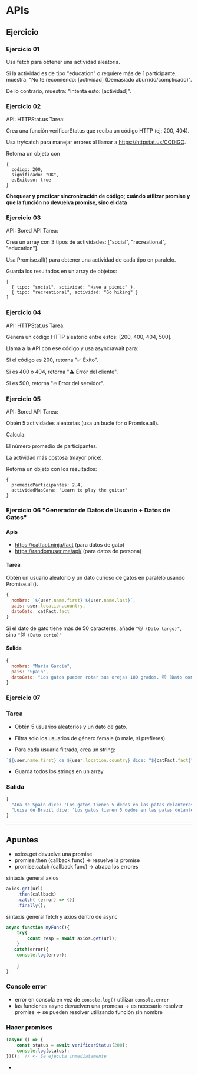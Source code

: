 # APIs

## Ejercicio
### Ejercicio 01

Usa fetch para obtener una actividad aleatoria.

Si la actividad es de tipo "education" o requiere más de 1 participante, muestra:
"No te recomiendo: [actividad] (Demasiado aburrido/complicado)".

De lo contrario, muestra: "Intenta esto: [actividad]".

### Ejercicio 02
API: HTTPStat.us
Tarea:

Crea una función verificarStatus que reciba un código HTTP (ej: 200, 404).

Usa try/catch para manejar errores al llamar a https://httpstat.us/CODIGO.

Retorna un objeto con
```
{ 
  codigo: 200,
  significado: "OK",
  esExitoso: true 
}
```
**Chequear y practicar sincronización de código; cuándo utilizar promise y que la función no devuelva promise, sino el data**

### Ejercicio 03
API: Bored API
Tarea:

Crea un array con 3 tipos de actividades: ["social", "recreational", "education"].

Usa Promise.all() para obtener una actividad de cada tipo en paralelo.

Guarda los resultados en un array de objetos:
```
[
  { tipo: "social", actividad: "Have a picnic" },
  { tipo: "recreational", actividad: "Go hiking" }
]
```

### Ejercicio 04
API: HTTPStat.us
Tarea:

Genera un código HTTP aleatorio entre estos: [200, 400, 404, 500].

Llama a la API con ese código y usa async/await para:

Si el código es 200, retorna "✅ Éxito".

Si es 400 o 404, retorna "⚠️ Error del cliente".

Si es 500, retorna "🔥 Error del servidor".

### Ejercicio 05
API: Bored API
Tarea:

Obtén 5 actividades aleatorias (usa un bucle for o Promise.all).

Calcula:

El número promedio de participantes.

La actividad más costosa (mayor price).

Retorna un objeto con los resultados:
```
{
  promedioParticipantes: 2.4,
  actividadMasCara: "Learn to play the guitar"
}
```


### Ejercicio 06  "Generador de Datos de Usuario + Datos de Gatos"
#### Apis
- https://catfact.ninja/fact (para datos de gato)
- https://randomuser.me/api/ (para datos de persona)

#### Tarea
Obtén un usuario aleatorio y un dato curioso de gatos en paralelo usando Promise.all().
```js
{
  nombre: `${user.name.first} ${user.name.last}`,
  pais: user.location.country,
  datoGato: catFact.fact
}
```
Si el dato de gato tiene más de 50 caracteres, añade `"🐱 (Dato largo)"`, sino `"🐱 (Dato corto)"`

#### Salida
```js
{
  nombre: "María García",
  pais: "Spain",
  datoGato: "Los gatos pueden rotar sus orejas 180 grados. 🐱 (Dato corto)"
}
```


### Ejercicio 07
### Tarea

- Obtén 5 usuarios aleatorios y un dato de gato.

- Filtra solo los usuarios de género female (o male, si prefieres).

- Para cada usuaria filtrada, crea un string:

```js
`${user.name.first} de ${user.location.country} dice: "${catFact.fact}"`
```
- Guarda todos los strings en un array.

### Salida
```js
[
  "Ana de Spain dice: 'Los gatos tienen 5 dedos en las patas delanteras y 4 en las traseras.'",
  "Luisa de Brazil dice: 'Los gatos tienen 5 dedos en las patas delanteras y 4 en las traseras.'"
]
```


---

## Apuntes
- axios.get devuelve una promise
- promise.then (callback func) -> resuelve la promise
- promise.catch (callback func) -> atrapa los errores

sintaxis general axios
```js
axios.get(url)
    .then(callback)
    .catch( (error) => {})
    .finally();
```

sintaxis general fetch y axios dentro de async
```js
async function myFunc(){
    try{
        const resp = await axios.get(url);
    }    
   catch(error){
    console.log(error);
    
    } 
}
```
### Console error
- error en consola en vez de `console.log()` utilizar `console.error`
- las funciones async devuelven una promesa -> es necesario resolver promise -> se pueden resolver utilizando función sin nombre

### Hacer promises
```js
(async () => {
    const status = await verificarStatus(200);
    console.log(status);
})();  // <- Se ejecuta inmediatamente
```
- 
